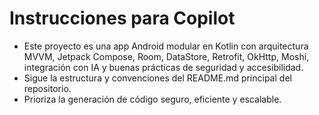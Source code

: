 <!-- Use this file to provide workspace-specific custom instructions to Copilot. For more details, visit https://code.visualstudio.com/docs/copilot/copilot-customization#_use-a-githubcopilotinstructionsmd-file -->

# Instrucciones para Copilot
- Este proyecto es una app Android modular en Kotlin con arquitectura MVVM, Jetpack Compose, Room, DataStore, Retrofit, OkHttp, Moshi, integración con IA y buenas prácticas de seguridad y accesibilidad.
- Sigue la estructura y convenciones del README.md principal del repositorio.
- Prioriza la generación de código seguro, eficiente y escalable.
